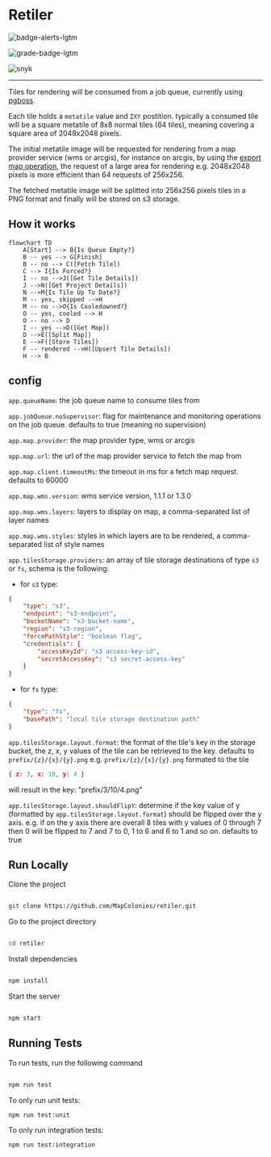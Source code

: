 # Retiler

![badge-alerts-lgtm](https://img.shields.io/lgtm/alerts/github/MapColonies/retiler?style=for-the-badge)

![grade-badge-lgtm](https://img.shields.io/lgtm/grade/javascript/github/MapColonies/retiler?style=for-the-badge)

![snyk](https://img.shields.io/snyk/vulnerabilities/github/MapColonies/retiler?style=for-the-badge)

----------------------------------
Tiles for rendering will be consumed from a job queue, currently using [pgboss](https://github.com/timgit/pg-boss).

Each tile holds a `metatile` value and `ZXY` postition. typically a consumed tile will be a square metatile of 8x8 normal tiles (64 tiles), meaning covering a square area of 2048x2048 pixels.

The initial metatile image will be requested for rendering from a map provider service (wms or arcgis), for instance on arcgis, by using the [export map operation](http://sampleserver1.arcgisonline.com/arcgis/sdk/rest/export.html), the request of a large area for rendering e.g. 2048x2048 pixels is more efficient than 64 requests of 256x256.

The fetched metatile image will be splitted into 256x256 pixels tiles in a PNG format and finally will be stored on s3 storage.

## How it works
```mermaid
flowchart TD
    A[Start] --> B{Is Queue Empty?}
    B -- yes --> G[Finish]
    B -- no --> C([Fetch Tile])
    C --> I{Is Forced?}
    I -- no -->J([Get Tile Details])
    J -->N([Get Project Details])
    N -->M{Is Tile Up To Date?}
    M -- yes, skipped -->H
    M -- no -->O{Is Cooledowned?}
    O -- yes, cooled --> H
    O -- no --> D
    I -- yes -->D([Get Map])
    D -->E([Split Map])
    E -->F([Store Tiles])
    F -- rendered -->H([Upsert Tile Details])
    H --> B
```

## config
`app.queueName`: the job queue name to consume tiles from

`app.jobQueue.noSupervisor`: flag for maintenance and monitoring operations on the job queue. defaults to true (meaning no supervision)

`app.map.provider`: the map provider type, wms or arcgis

`app.map.url`: the url of the map provider service to fetch the map from

`app.map.client.timeoutMs`: the timeout in ms for a fetch map request. defaults to 60000

`app.map.wms.version`: wms service version, 1.1.1 or 1.3.0

`app.map.wms.layers`: layers to display on map, a comma-separated list of layer names

`app.map.wms.styles`: styles in which layers are to be rendered, a comma-separated list of style names

`app.tilesStorage.providers`: an array of tile storage destinations of type `s3` or `fs`, schema is the following:
- for `s3` type:
```json
{
    "type": "s3",
    "endpoint": "s3-endpoint",
    "bucketName": "s3-bucket-name",
    "region": "s3-region",
    "forcePathStyle": "boolean flag",
    "credentials": {
        "accessKeyId": "s3 access-key-id",
        "secretAccessKey": "s3 secret-access-key"
    }
}
```

- for `fs` type:
```json
{
    "type": "fs",
    "basePath": "local tile storage destination path"
}
```

`app.tilesStorage.layout.format`: the format of the tile's key in the storage bucket, the z, x, y values of the tile can be retrieved to the key. defaults to `prefix/{z}/{x}/{y}.png`
e.g. `prefix/{z}/{x}/{y}.png` formated to the tile
```json
{ z: 3, x: 10, y: 4 }
```
will result in the key: "prefix/3/10/4.png"

`app.tilesStorage.layout.shouldFlipY`: determine if the key value of y (formatted by `app.tilesStorage.layout.format`) should be flipped over the y axis. e.g. if on the y axis there are overall 8 tiles with y values of 0 through 7 then 0 will be flipped to 7 and 7 to 0, 1 to 6 and 6 to 1 and so on. defaults to true

## Run Locally

Clone the project

```bash

git clone https://github.com/MapColonies/retiler.git

```

Go to the project directory

```bash

cd retiler

```

Install dependencies

```bash

npm install

```

Start the server

```bash

npm start

```

## Running Tests

To run tests, run the following command

```bash

npm run test

```

To only run unit tests:
```bash
npm run test:unit
```

To only run integration tests:
```bash
npm run test:integration
```
